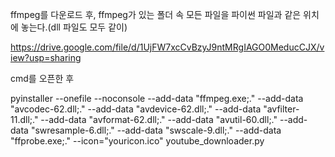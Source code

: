 ffmpeg를 다운로드 후, ffmpeg가 있는 폴더 속 모든 파일을 파이썬 파일과 같은 위치에 놓는다.(dll 파일도 모두 같이)

https://drive.google.com/file/d/1UjFW7xcCvBzyJ9ntMRgIAGO0MeducCJX/view?usp=sharing

cmd를 오픈한 후

pyinstaller --onefile --noconsole --add-data "ffmpeg.exe;." --add-data "avcodec-62.dll;." --add-data "avdevice-62.dll;." --add-data "avfilter-11.dll;." --add-data "avformat-62.dll;." --add-data "avutil-60.dll;." --add-data "swresample-6.dll;." --add-data "swscale-9.dll;." --add-data "ffprobe.exe;." --icon="youricon.ico" youtube_downloader.py
